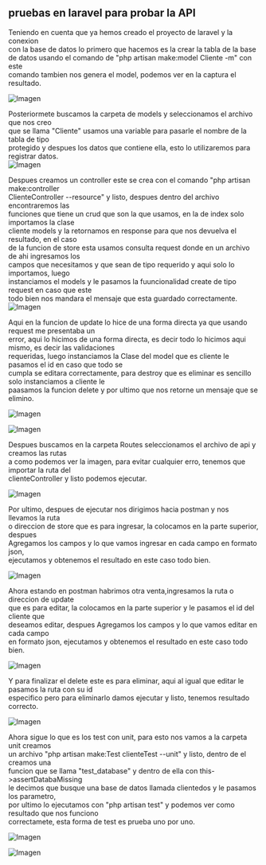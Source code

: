## pruebas en laravel para probar la API

Teniendo en cuenta que ya hemos creado el proyecto de laravel y la conexion</br> con la base de datos lo primero que hacemos es la crear la tabla de la base</br> de datos usando el comando de "php artisan  make:model Cliente -m" con este</br> comando tambien nos genera el model, podemos ver en la captura el resultado.

![Imagen](image/uno.png)



Posteriormete buscamos la carpeta de models y seleccionamos el archivo que nos creo</br> que se llama "Cliente" usamos una variable para pasarle el nombre de la tabla de tipo</br> protegido y despues los datos que contiene ella, esto lo utilizaremos para registrar datos.</br>
![Imagen](image/nueve.png)

Despues creamos un controller este se crea con el comando "php artisan make:controller</br> ClienteController --resource" y listo, despues dentro del archivo encontraremos las</br> funciones que tiene un crud que son la que usamos, en la de index solo importamos la clase</br> cliente models y la retornamos en response para que nos devuelva el resultado, en el caso</br> de la funcion de store esta usamos consulta request donde en un archivo de ahi ingresamos los</br> campos que necesitamos y que sean de tipo requerido y aqui solo lo importamos, luego</br> instanciamos el models y le pasamos la fuuncionalidad create de tipo request en caso que este</br> todo bien nos mandara el mensaje que esta guardado correctamente.</br>
![Imagen](image/seis.png)

Aqui en la funcion de update lo hice de una forma directa ya que usando request me presentaba un</br> error, aqui lo hicimos de una forma directa, es decir todo lo hicimos aqui mismo, es decir las validaciones</br> requeridas, luego instanciamos la Clase del model que es cliente le pasamos el id en caso que todo se</br> cumpla se editara correctamente, para destroy que es eliminar es sencillo solo instanciamos a cliente le</br> paasamos la funcion delete y por ultimo que nos retorne un mensaje que se elimino.</br>


![Imagen](image/siete.png)

![Imagen](image/ocho.png)

Despues buscamos en la carpeta Routes seleccionamos el archivo de api y creamos las rutas</br> a como podemos ver la imagen, para evitar cualquier erro, tenemos que importar la ruta del</br> clienteController y listo podemos ejecutar.

![Imagen](image/cinco.png)

Por ultimo, despues de ejecutar nos dirigimos hacia postman y nos llevamos la ruta</br> o direccion de store que es para ingresar, la colocamos en la parte superior, despues</br> Agregamos los campos y lo que vamos ingresar en cada campo en formato json,</br> ejecutamos y obtenemos el resultado en este caso todo bien.</br>


![Imagen](image/dos.png)

Ahora estando en postman habrimos otra venta,ingresamos la ruta o direccion de update</br> que es para editar, la colocamos en la parte superior y le pasamos el id del cliente que</br> deseamos editar, despues Agregamos los campos y lo que vamos editar en cada campo</br> en formato json, ejecutamos y obtenemos el resultado en este caso todo bien.</br>

![Imagen](image/tres.png)

Y para finalizar el delete este es para eliminar, aqui al igual que editar le pasamos la ruta con su id</br> especifico pero para eliminarlo damos ejecutar y listo, tenemos resultado correcto.</br>

![Imagen](image/cuatro.png)


Ahora sigue lo que es los test con unit, para esto nos vamos a la carpeta unit creamos</br> un archivo "php artisan make:Test clienteTest --unit" y listo, dentro de el creamos una</br> funcion que se llama "test_database" y dentro de ella con this->assertDatabaMissing</br> le decimos que busque una base de datos llamada clientedos y le pasamos los parametro,</br>  por ultimo lo ejecutamos con "php artisan test" y podemos ver como resultado que nos funciono</br> correctamete, esta forma de test es prueba uno por uno.


![Imagen](image/doce.png)

![Imagen](image/diez.png)

